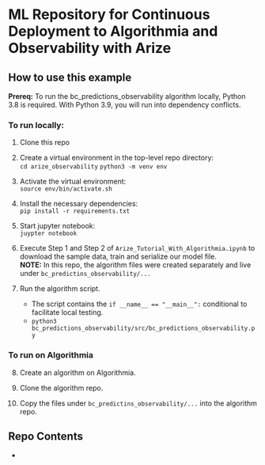# ML Repository for Continuous Deployment to Algorithmia and Observability with Arize

## How to use this example
**Prereq:** 
To run the bc_predictions_observability algorithm locally, Python 3.8 is required. With Python 3.9, you will run into dependency conflicts.

### To run locally:
1. Clone this repo

2. Create a virtual environment in the top-level repo directory:  
    `cd arize_observability`
    `python3 -m venv env`

3. Activate the virtual environment:  
    `source env/bin/activate.sh`

4. Install the necessary dependencies:  
    `pip install -r requirements.txt`

5. Start jupyter notebook:  
    `juypter notebook`

6. Execute Step 1 and Step 2 of `Arize_Tutorial_With_Algorithmia.ipynb` to download the sample data, train and serialize our model file.  
    **NOTE:** In this repo, the algorithm files were created separately and live under `bc_predictins_observability/...`

7. Run the algorithm script.  
    - The script contains the `if __name__ == "__main__":` conditional to facilitate local testing.
    - `python3 bc_predictions_observability/src/bc_predictions_observability.py`

### To run on Algorithmia
8. Create an algorithm on Algorithmia.

9. Clone the algorithm repo.

10. Copy the files under `bc_predictins_observability/...` into the algorithm repo.

## Repo Contents
- 

